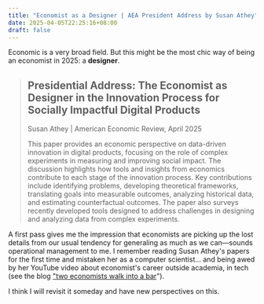 ```yaml
---
title: "Economist as a Designer | AEA President Address by Susan Athey"
date: 2025-04-05T22:25:16+08:00
draft: false
---
```


Economic is a very broad field. But this might be the most chic way of being an economist in 2025: a **designer**.

> ## Presidential Address: The Economist as Designer in the Innovation Process for Socially Impactful Digital Products
>
> Susan Athey | American Economic Review, April 2025
>
> This paper provides an economic perspective on data-driven innovation in digital products, focusing on the role of complex experiments in measuring and improving social impact. The discussion highlights how tools and insights from economics contribute to each stage of the innovation process. Key contributions include identifying problems, developing theoretical frameworks, translating goals into measurable outcomes, analyzing historical data, and estimating counterfactual outcomes. The paper also surveys recently developed tools designed to address challenges in designing and analyzing data from complex experiments.

A first pass gives me the impression that economists are picking up the lost details from our usual tendency for generaling as much as we can—sounds operational management to me. I remember reading Susan Athey's papers for the first time and mistaken her as a computer scientist... and being awed by her YouTube video about economist's career outside academia, in tech (see the blog ["two economists walk into a bar](https://aritang.github.io/posts/susan_athey_interview/)").

I think I will revisit it someday and have new perspectives on this.
